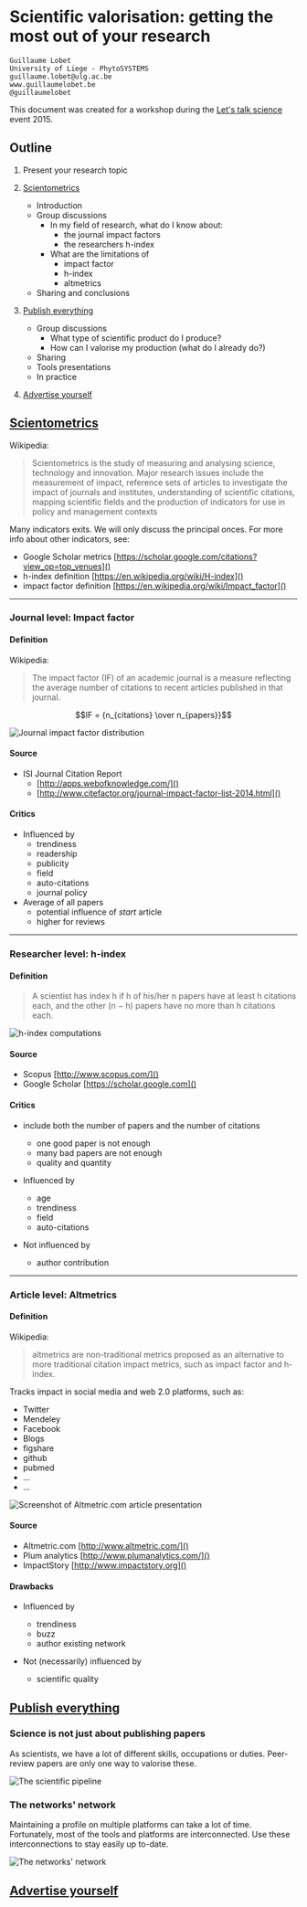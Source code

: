 # Scientific valorisation: getting the most out of your research

	Guillaume Lobet
	University of Liege - PhytoSYSTEMS
	guillaume.lobet@ulg.ac.be
	www.guillaumelobet.be
	@guillaumelobet


This document was created for a workshop during the [Let's talk science](http://letstalkscience.be/) event 2015. 


## Outline

1. Present your research topic

2. [Scientometrics](#anchor1)
	- Introduction
	- Group discussions
		- In my field of research, what do I know about:
			- the journal impact factors
			- the researchers h-index
		- What are the limitations of
			- impact factor
			- h-index
			- altmetrics
	- Sharing and conclusions
	
3. [Publish everything](#anchor2)
	- Group discussions
		- What type of scientific product do I produce?
		- How can I valorise my production (what do I already do?)
	- Sharing
	- Tools presentations
	- In practice
	
4. [Advertise yourself](#anchor3)	
	
## [Scientometrics](id:anchor1)

Wikipedia:

> Scientometrics is the study of measuring and analysing science, technology and innovation. Major research issues include the measurement of impact, reference sets of articles to investigate the impact of journals and institutes, understanding of scientific citations, mapping scientific fields and the production of indicators for use in policy and management contexts

Many indicators exits. We will only discuss the principal onces. For more info about other indicators, see:

- Google Scholar metrics [https://scholar.google.com/citations?view_op=top_venues]()
- h-index definition [https://en.wikipedia.org/wiki/H-index]()
- impact factor definition [https://en.wikipedia.org/wiki/Impact_factor]()


----

### Journal level: Impact factor


#### Definition

Wikipedia: 

> The impact factor (IF) of an academic journal is a measure reflecting the average number of citations to recent articles published in that journal.

$$IF = {n_{citations} \over n_{papers}}$$

![Journal impact factor distribution](https://raw.githubusercontent.com/guillaumelobet/science_valorisation/master/images/figure1.png)

#### Source
- ISI Journal Citation Report
	- [http://apps.webofknowledge.com/]()
	- [http://www.citefactor.org/journal-impact-factor-list-2014.html]()

#### Critics


- Influenced by
	- trendiness
	- readership
	- publicity
	- field
	- auto-citations
	- journal policy
- Average of all papers
	- potential influence of *start* article
	- higher for reviews


----

### Researcher level: h-index

#### Definition

> A scientist has index h if h of his/her n papers have at least h citations each, and the other (n − h) papers have no more than h citations each.


![h-index computations](https://raw.githubusercontent.com/guillaumelobet/science_valorisation/master/images/figure2.png)

#### Source

- Scopus [http://www.scopus.com/]()
- Google Scholar [https://scholar.google.com]()

#### Critics

- include both the number of papers and the number of citations
	- one good paper is not enough
	- many bad papers are not enough
	- quality and quantity
	
- Influenced by
	- age
	- trendiness
	- field
	- auto-citations

- Not influenced by
	- author contribution
	 


----

### Article level: Altmetrics


#### Definition

Wikipedia:

> altmetrics are non-traditional metrics proposed as an alternative to more traditional citation impact metrics, such as impact factor and h-index.

Tracks impact in social media and web 2.0 platforms, such as:

- Twitter
- Mendeley
- Facebook
- Blogs
- figshare
- github
- pubmed
- ...
- ...


![Screenshot of Altmetric.com article presentation](https://raw.githubusercontent.com/guillaumelobet/science_valorisation/master/images/figure3.png)

#### Source

- Altmetric.com [http://www.altmetric.com/]()
- Plum analytics [http://www.plumanalytics.com/]()
- ImpactStory [http://www.impactstory.org]()

#### Drawbacks

- Influenced by
	- trendiness
	- buzz
	- author existing network

- Not (necessarily) influenced by
	- scientific quality

## [Publish everything](id:anchor2)


### Science is not just about publishing papers

As scientists, we have a lot of different skills, occupations or duties. Peer-review papers are only one way to valorise these. 

![The scientific pipeline](https://raw.githubusercontent.com/guillaumelobet/science_valorisation/master/images/figure4.png)




### The networks' network

Maintaining a profile on multiple platforms can take a lot of time. Fortunately, most of the tools and platforms are interconnected. Use these interconnections to stay easily up to-date.


![The networks' network](https://raw.githubusercontent.com/guillaumelobet/science_valorisation/master/images/figure5.png)


## [Advertise yourself](id:anchor3)





















